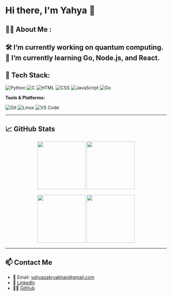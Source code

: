 # Hi there, I'm Yahya 👋

## 👩‍💻 About Me :

🛠 I’m currently working on quantum computing.    
🌱 I’m currently learning Go, Node.js, and React.  
---

## 🧰 Tech Stack:

![Python](https://img.shields.io/badge/-Python-05122A?style=flat&logo=python)
![C](https://img.shields.io/badge/-C-05122A?style=flat&logo=c)
![HTML](https://img.shields.io/badge/-HTML5-05122A?style=flat&logo=html5)
![CSS](https://img.shields.io/badge/-CSS3-05122A?style=flat&logo=css3)
![JavaScript](https://img.shields.io/badge/-JavaScript-05122A?style=flat&logo=javascript)
![Go](https://img.shields.io/badge/-Go-05122A?style=flat&logo=go)


**Tools & Platforms:**  

![Git](https://img.shields.io/badge/-Git-05122A?style=flat&logo=git)
![Linux](https://img.shields.io/badge/-Linux-05122A?style=flat&logo=linux)
![VS Code](https://img.shields.io/badge/-VSCode-05122A?style=flat&logo=visual-studio-code)

---

## 📈 GitHub Stats

<p align="center">
  <img src="https://github-readme-stats.vercel.app/api?username=Yahya3mn&show_icons=true&theme=radical" height="150"/>
  <img src="https://github-readme-stats.vercel.app/api/top-langs/?username=Yahya3mn&layout=compact&theme=radical" height="150"/>
</p>

<p align="center">
  <img src="https://github-readme-streak-stats.herokuapp.com/?user=Yahya3mn&theme=radical" height="150"/>
  <img src="https://github-readme-activity-graph.vercel.app/graph?username=Yahya3mn&theme=radical" height="150"/>
</p>


---

## 📫 Contact Me

- 📧 Email: yahyazakryakhan@gmail.com
- 💼 [LinkedIn]()  
- 🧑‍💻 [GitHub](https://github.com/Yahya3mn)
